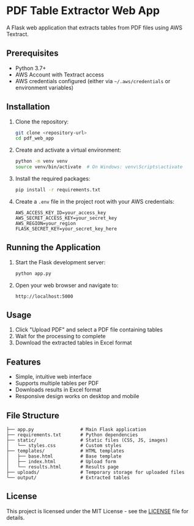 # PDF Table Extractor Web App

A Flask web application that extracts tables from PDF files using AWS Textract.

## Prerequisites

- Python 3.7+
- AWS Account with Textract access
- AWS credentials configured (either via `~/.aws/credentials` or environment variables)

## Installation

1. Clone the repository:
   ```bash
   git clone <repository-url>
   cd pdf_web_app
   ```

2. Create and activate a virtual environment:
   ```bash
   python -m venv venv
   source venv/bin/activate  # On Windows: venv\Scripts\activate
   ```

3. Install the required packages:
   ```bash
   pip install -r requirements.txt
   ```

4. Create a `.env` file in the project root with your AWS credentials:
   ```
   AWS_ACCESS_KEY_ID=your_access_key
   AWS_SECRET_ACCESS_KEY=your_secret_key
   AWS_REGION=your_region
   FLASK_SECRET_KEY=your_secret_key_here
   ```

## Running the Application

1. Start the Flask development server:
   ```bash
   python app.py
   ```

2. Open your web browser and navigate to:
   ```
   http://localhost:5000
   ```

## Usage

1. Click "Upload PDF" and select a PDF file containing tables
2. Wait for the processing to complete
3. Download the extracted tables in Excel format

## Features

- Simple, intuitive web interface
- Supports multiple tables per PDF
- Downloads results in Excel format
- Responsive design works on desktop and mobile

## File Structure

```
├── app.py                 # Main Flask application
├── requirements.txt       # Python dependencies
├── static/                # Static files (CSS, JS, images)
│   └── styles.css         # Custom styles
├── templates/             # HTML templates
│   ├── base.html          # Base template
│   ├── index.html         # Upload form
│   └── results.html       # Results page
├── uploads/               # Temporary storage for uploaded files
└── output/                # Extracted tables
```

## License

This project is licensed under the MIT License - see the [LICENSE](LICENSE) file for details.
